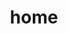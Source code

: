 ---
layout: home

title: home
titleTemplate: typescrit指南

hero:
    name: typescrit指南
    actions:
        - theme: brand
          text: 开始 →
          link: /page/tsbook-01

features:
    - icon: ⚡️
      title: Welcome to read
      details: 欢迎阅读文档
---